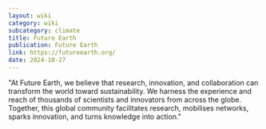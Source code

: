 ```yaml
---
layout: wiki
category: wiki
subcategory: climate
title: Future Earth
publication: Future Earth
link: https://futureearth.org/
date: 2024-10-27
---
```


"At Future Earth, we believe that research, innovation, and collaboration can transform the world toward sustainability. We harness the experience and reach of thousands of scientists and innovators from across the globe. Together, this global community facilitates research, mobilises networks, sparks innovation, and turns knowledge into action."
